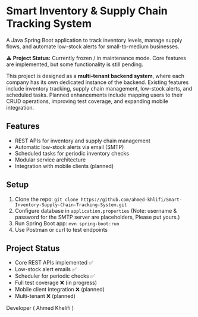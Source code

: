 # Smart Inventory & Supply Chain Tracking System
A Java Spring Boot application to track inventory levels, manage supply flows, and automate low-stock alerts for small-to-medium businesses.

⚠️ **Project Status:** Currently frozen / in maintenance mode. Core features are implemented, but some functionality is still pending.

This project is designed as a **multi-tenant backend system**, where each company has its own dedicated instance of the backend. Existing features include inventory tracking, supply chain management, low-stock alerts, and scheduled tasks. Planned enhancements include mapping users to their CRUD operations, improving test coverage, and expanding mobile integration.

## Features
- REST APIs for inventory and supply chain management
- Automatic low-stock alerts via email (SMTP)
- Scheduled tasks for periodic inventory checks
- Modular service architecture
- Integration with mobile clients (planned)

## Setup
1. Clone the repo: `git clone https://github.com/ahmed-khlifi/Smart-Inventory-Supply-Chain-Tracking-System.git`
2. Configure database in `application.properties` (Note: username & password for the SMTP server are placeholders, Please put yours.)
3. Run Spring Boot app: `mvn spring-boot:run`
4. Use Postman or curl to test endpoints


## Project Status
- Core REST APIs implemented ✅
- Low-stock alert emails ✅
- Scheduler for periodic checks ✅
- Full test coverage ❌ (in progress)
- Mobile client integration ❌ (planned)
- Multi-tenant ❌ (planned)


Developer ( Ahmed Khelifi )